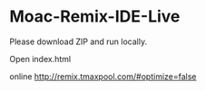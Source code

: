 # Moac-Remix-IDE-Live
Please download ZIP and run locally.

Open index.html

online  http://remix.tmaxpool.com/#optimize=false
